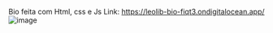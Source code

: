 Bio feita com Html, css e Js
Link: https://leolib-bio-fiqt3.ondigitalocean.app/
![image](https://github.com/leonib/bio-leo/assets/68371257/2f254508-b437-4bbc-bd9c-77ee0cfb0f9d)
